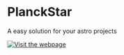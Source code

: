 # PlanckStar 

A easy solution for your astro projects 

[![Visit the webpage](/public/favicon.svg)](https://planckstar.io)

